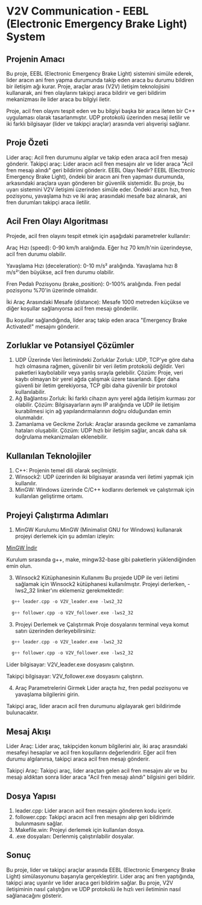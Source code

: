 # V2V Communication - EEBL (Electronic Emergency Brake Light) System
## Projenin Amacı
Bu proje, EEBL (Electronic Emergency Brake Light) sistemini simüle ederek, lider aracın ani fren yapma durumunda takip eden araca bu durumu bildiren bir iletişim ağı kurar. Proje, araçlar arası (V2V) iletişim teknolojisini kullanarak, ani fren olaylarını takipçi araca bildirir ve geri bildirim mekanizması ile lider araca bu bilgiyi iletir.

Proje, acil fren olayını tespit eden ve bu bilgiyi başka bir araca ileten bir C++ uygulaması olarak tasarlanmıştır. UDP protokolü üzerinden mesaj iletilir ve iki farklı bilgisayar (lider ve takipçi araçlar) arasında veri alışverişi sağlanır.

## Proje Özeti
Lider araç: Acil fren durumunu algılar ve takip eden araca acil fren mesajı gönderir.
Takipçi araç: Lider aracın acil fren mesajını alır ve lider araca "Acil fren mesajı alındı" geri bildirimi gönderir.
EEBL Olayı Nedir?
EEBL (Electronic Emergency Brake Light), öndeki bir aracın ani fren yapması durumunda, arkasındaki araçlara uyarı gönderen bir güvenlik sistemidir. Bu proje, bu uyarı sistemini V2V iletişimi üzerinden simüle eder. Öndeki aracın hızı, fren pozisyonu, yavaşlama hızı ve iki araç arasındaki mesafe baz alınarak, ani fren durumları takipçi araca iletilir.

## Acil Fren Olayı Algoritması
Projede, acil fren olayını tespit etmek için aşağıdaki parametreler kullanılır:

Araç Hızı (speed): 0-90 km/h aralığında. Eğer hız 70 km/h'nin üzerindeyse, acil fren durumu olabilir.

Yavaşlama Hızı (deceleration): 0-10 m/s² aralığında. Yavaşlama hızı 8 m/s²'den büyükse, acil fren durumu olabilir.

Fren Pedalı Pozisyonu (brake_position): 0-100% aralığında. Fren pedal pozisyonu %70'in üzerinde olmalıdır.

İki Araç Arasındaki Mesafe (distance): Mesafe 1000 metreden küçükse ve diğer koşullar sağlanıyorsa acil fren mesajı gönderilir.

Bu koşullar sağlandığında, lider araç takip eden araca "Emergency Brake Activated!" mesajını gönderir.

## Zorluklar ve Potansiyel Çözümler
1. UDP Üzerinde Veri İletimindeki Zorluklar
Zorluk: UDP, TCP'ye göre daha hızlı olmasına rağmen, güvenilir bir veri iletim protokolü değildir. Veri paketleri kaybolabilir veya yanlış sırayla gelebilir.
Çözüm: Proje, veri kaybı olmayan bir yerel ağda çalışmak üzere tasarlandı. Eğer daha güvenli bir iletim gerekiyorsa, TCP gibi daha güvenilir bir protokol kullanılabilir.
2. Ağ Bağlantısı
Zorluk: İki farklı cihazın aynı yerel ağda iletişim kurması zor olabilir.
Çözüm: Bilgisayarların aynı IP aralığında ve UDP ile iletişim kurabilmesi için ağ yapılandırmalarının doğru olduğundan emin olunmalıdır.
3. Zamanlama ve Gecikme
Zorluk: Araçlar arasında gecikme ve zamanlama hataları oluşabilir.
Çözüm: UDP hızlı bir iletişim sağlar, ancak daha sık doğrulama mekanizmaları eklenebilir.
## Kullanılan Teknolojiler
1. C++: Projenin temel dili olarak seçilmiştir.
2. Winsock2: UDP üzerinden iki bilgisayar arasında veri iletimi yapmak için kullanılır.
3. MinGW: Windows üzerinde C/C++ kodlarını derlemek ve çalıştırmak için kullanılan geliştirme ortamı.
## Projeyi Çalıştırma Adımları
1. MinGW Kurulumu
MinGW (Minimalist GNU for Windows) kullanarak projeyi derlemek için şu adımları izleyin:

[MinGW İndir](https://sourceforge.net/projects/mingw/)

Kurulum sırasında g++, make, mingw32-base gibi paketlerin yüklendiğinden emin olun.

3. Winsock2 Kütüphanesinin Kullanımı
Bu projede UDP ile veri iletimi sağlamak için Winsock2 kütüphanesi kullanılmıştır. Projeyi derlerken, -lws2_32 linker'ını eklemeniz gerekmektedir:
```cpp
  g++ leader.cpp -o V2V_leader.exe -lws2_32
  
  g++ follower.cpp -o V2V_follower.exe -lws2_32
```
3. Projeyi Derlemek ve Çalıştırmak
Proje dosyalarını terminal veya komut satırı üzerinden derleyebilirsiniz:
```cpp
  g++ leader.cpp -o V2V_leader.exe -lws2_32
   
  g++ follower.cpp -o V2V_follower.exe -lws2_32
```
Lider bilgisayar: V2V_leader.exe dosyasını çalıştırın.

Takipçi bilgisayar: V2V_follower.exe dosyasını çalıştırın.

4. Araç Parametrelerini Girmek
Lider araçta hız, fren pedal pozisyonu ve yavaşlama bilgilerini girin.

Takipçi araç, lider aracın acil fren durumunu algılayarak geri bildirimde bulunacaktır.
## Mesaj Akışı
Lider Araç:
Lider araç, takipçiden konum bilgilerini alır, iki araç arasındaki mesafeyi hesaplar ve acil fren koşullarını değerlendirir.
Eğer acil fren durumu algılanırsa, takipçi araca acil fren mesajı gönderir.

Takipçi Araç:
Takipçi araç, lider araçtan gelen acil fren mesajını alır ve bu mesajı aldıktan sonra lider araca "Acil fren mesajı alındı" bilgisini geri bildirir.
## Dosya Yapısı
1. leader.cpp: Lider aracın acil fren mesajını gönderen kodu içerir.
2. follower.cpp: Takipçi aracın acil fren mesajını alıp geri bildirimde bulunmasını sağlar.
3. Makefile.win: Projeyi derlemek için kullanılan dosya.
4. .exe dosyaları: Derlenmiş çalıştırılabilir dosyalar.
## Sonuç
Bu proje, lider ve takipçi araçlar arasında EEBL (Electronic Emergency Brake Light) simülasyonunu başarıyla gerçekleştirir. Lider araç ani fren yaptığında, takipçi araç uyarılır ve lider araca geri bildirim sağlar. Bu proje, V2V iletişiminin nasıl çalıştığını ve UDP protokolü ile hızlı veri iletiminin nasıl sağlanacağını gösterir.
